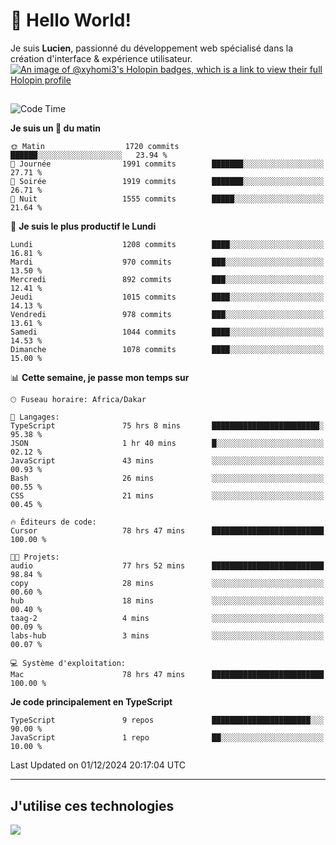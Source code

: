 # 👋 Hello World!

Je suis **Lucien**, passionné du développement web spécialisé dans la création d'interface & expérience utilisateur.
[![An image of @xyhomi3's Holopin badges, which is a link to view their full Holopin profile](https://holopin.me/xyhomi3)](https://holopin.io/@xyhomi3)

##

<!--START_SECTION:waka-->
![Code Time](http://img.shields.io/badge/Code%20Time-2%2C684%20hrs%2056%20mins-blue)

**Je suis un 🐤 du matin** 

```text
🌞 Matin                  1720 commits        ██████░░░░░░░░░░░░░░░░░░░   23.94 % 
🌆 Journée                1991 commits        ███████░░░░░░░░░░░░░░░░░░   27.71 % 
🌃 Soirée                 1919 commits        ███████░░░░░░░░░░░░░░░░░░   26.71 % 
🌙 Nuit                   1555 commits        █████░░░░░░░░░░░░░░░░░░░░   21.64 % 
```
📅 **Je suis le plus productif le Lundi** 

```text
Lundi                    1208 commits        ████░░░░░░░░░░░░░░░░░░░░░   16.81 % 
Mardi                    970 commits         ███░░░░░░░░░░░░░░░░░░░░░░   13.50 % 
Mercredi                 892 commits         ███░░░░░░░░░░░░░░░░░░░░░░   12.41 % 
Jeudi                    1015 commits        ████░░░░░░░░░░░░░░░░░░░░░   14.13 % 
Vendredi                 978 commits         ███░░░░░░░░░░░░░░░░░░░░░░   13.61 % 
Samedi                   1044 commits        ████░░░░░░░░░░░░░░░░░░░░░   14.53 % 
Dimanche                 1078 commits        ████░░░░░░░░░░░░░░░░░░░░░   15.00 % 
```


📊 **Cette semaine, je passe mon temps sur** 

```text
🕑︎ Fuseau horaire: Africa/Dakar

💬 Langages: 
TypeScript               75 hrs 8 mins       ████████████████████████░   95.38 % 
JSON                     1 hr 40 mins        █░░░░░░░░░░░░░░░░░░░░░░░░   02.12 % 
JavaScript               43 mins             ░░░░░░░░░░░░░░░░░░░░░░░░░   00.93 % 
Bash                     26 mins             ░░░░░░░░░░░░░░░░░░░░░░░░░   00.55 % 
CSS                      21 mins             ░░░░░░░░░░░░░░░░░░░░░░░░░   00.45 % 

🔥 Éditeurs de code: 
Cursor                   78 hrs 47 mins      █████████████████████████   100.00 % 

🐱‍💻 Projets: 
audio                    77 hrs 52 mins      █████████████████████████   98.84 % 
copy                     28 mins             ░░░░░░░░░░░░░░░░░░░░░░░░░   00.60 % 
hub                      18 mins             ░░░░░░░░░░░░░░░░░░░░░░░░░   00.40 % 
taag-2                   4 mins              ░░░░░░░░░░░░░░░░░░░░░░░░░   00.09 % 
labs-hub                 3 mins              ░░░░░░░░░░░░░░░░░░░░░░░░░   00.07 % 

💻 Système d'exploitation: 
Mac                      78 hrs 47 mins      █████████████████████████   100.00 % 
```

**Je code principalement en TypeScript** 

```text
TypeScript               9 repos             ██████████████████████░░░   90.00 % 
JavaScript               1 repo              ██░░░░░░░░░░░░░░░░░░░░░░░   10.00 % 
```




 Last Updated on 01/12/2024 20:17:04 UTC
<!--END_SECTION:waka-->
---

## J'utilise ces technologies

<p align="left">
  <a href="https://skillicons.dev">
    <img src="https://skillicons.dev/icons?i=ts,js,md,scss,tailwind,react,docker,express,astro,vite,nextjs,vercel,figma,ableton" />
  </a>
</p>

